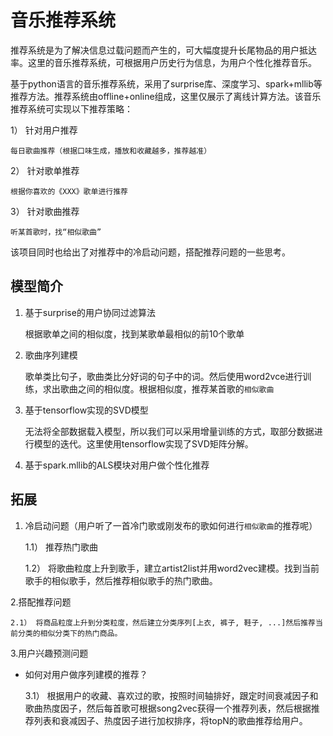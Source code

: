 # 音乐推荐系统

推荐系统是为了解决信息过载问题而产生的，可大幅度提升长尾物品的用户抵达率。这里的音乐推荐系统，可根据用户历史行为信息，为用户个性化推荐音乐。

基于python语言的音乐推荐系统，采用了surprise库、深度学习、spark+mllib等推荐方法。推荐系统由offline+online组成，这里仅展示了离线计算方法。该音乐推荐系统可实现以下推荐策略：

1） 针对用户推荐 

    每日歌曲推荐（根据口味生成，播放和收藏越多，推荐越准）

2） 针对歌单推荐 
    
    根据你喜欢的《XXX》歌单进行推荐

3） 针对歌曲推荐  
    
    听某首歌时，找“相似歌曲”

该项目同时也给出了对推荐中的冷启动问题，搭配推荐问题的一些思考。

## 模型简介

1. 基于surprise的用户协同过滤算法

    根据歌单之间的相似度，找到某歌单最相似的前10个歌单

2. 歌曲序列建模

    歌单类比句子，歌曲类比分好词的句子中的词。然后使用word2vce进行训练，求出歌曲之间的相似度。根据相似度，推荐某首歌的`相似歌曲`

3. 基于tensorflow实现的SVD模型

    无法将全部数据载入模型，所以我们可以采用增量训练的方式，取部分数据进行模型的迭代。这里使用tensorflow实现了SVD矩阵分解。

4. 基于spark.mllib的ALS模块对用户做个性化推荐


## 拓展

1. 冷启动问题（用户听了一首冷门歌或刚发布的歌如何进行`相似歌曲`的推荐呢）

    1.1） 推荐热门歌曲

    1.2） 将歌曲粒度上升到歌手，建立artist2list并用word2vec建模。找到当前歌手的相似歌手，然后推荐相似歌手的热门歌曲。

2.搭配推荐问题

    2.1） 将商品粒度上升到分类粒度，然后建立分类序列[上衣, 裤子, 鞋子, ...]然后推荐当前分类的相似分类下的热门商品。

3.用户兴趣预测问题

- 如何对用户做序列建模的推荐？

    3.1） 根据用户的收藏、喜欢过的歌，按照时间轴排好，跟定时间衰减因子和歌曲热度因子，然后每首歌可根据song2vec获得一个推荐列表，然后根据推荐列表和衰减因子、热度因子进行加权排序，将topN的歌曲推荐给用户。